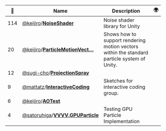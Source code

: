 |:star2: | Name | Description | 🌍|
|---|---|---|---|
|114|[@keijiro](https://github.com/keijiro)/[**NoiseShader**](https://github.com/keijiro/NoiseShader)|Noise shader library for Unity||
|20|[@keijiro](https://github.com/keijiro)/[**ParticleMotionVect…**](https://github.com/keijiro/ParticleMotionVector)|Shows how to support rendering motion vectors within the standard particle system of Unity.||
|12|[@sugi-cho](https://github.com/sugi-cho)/[**ProjectionSpray**](https://github.com/sugi-cho/ProjectionSpray)|||
|9|[@mattatz](https://github.com/mattatz)/[**InteractiveCoding**](https://github.com/mattatz/InteractiveCoding)|Sketches for interactive coding group.||
|6|[@keijiro](https://github.com/keijiro)/[**AOTest**](https://github.com/keijiro/AOTest)|||
|4|[@satoruhiga](https://github.com/satoruhiga)/[**VVVV.GPUParticle**](https://github.com/satoruhiga/VVVV.GPUParticle)|Testing GPU Particle Implementation||

